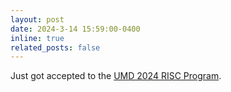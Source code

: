 ```yaml
---
layout: post
date: 2024-3-14 15:59:00-0400
inline: true
related_posts: false
---
```


Just got accepted to the [UMD 2024 RISC Program](https://www.arlis.umd.edu/apply-risc2024).
